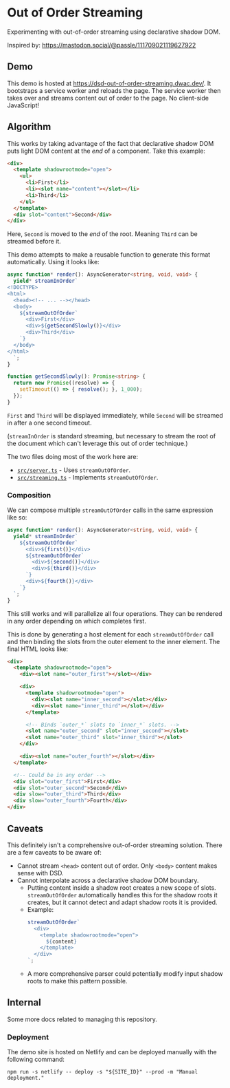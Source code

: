 # Out of Order Streaming

Experimenting with out-of-order streaming using declarative shadow DOM.

Inspired by: https://mastodon.social/@passle/111709021119627922

## Demo

This demo is hosted at https://dsd-out-of-order-streaming.dwac.dev/. It
bootstraps a service worker and reloads the page. The service worker then takes
over and streams content out of order to the page. No client-side JavaScript!

## Algorithm

This works by taking advantage of the fact that declarative shadow DOM puts
light DOM content at the _end_ of a component. Take this example:

```html
<div>
  <template shadowrootmode="open">
    <ul>
      <li>First</li>
      <li><slot name="content"></slot></li>
      <li>Third</li>
    </ul>
  </template>
  <div slot="content">Second</div>
</div>
```

Here, `Second` is moved to the _end_ of the root. Meaning `Third` can be
streamed before it.

This demo attempts to make a reusable function to generate this format
automatically. Using it looks like:

```typescript
async function* render(): AsyncGenerator<string, void, void> {
  yield* streamInOrder`
<!DOCTYPE>
<html>
  <head><!-- ... --></head>
  <body>
    ${streamOutOfOrder`
      <div>First</div>
      <div>${getSecondSlowly()}</div>
      <div>Third</div>
    `}
  </body>
</html>
  `;
}

function getSecondSlowly(): Promise<string> {
  return new Promise((resolve) => {
    setTimeout(() => { resolve(); }, 1_000);
  });
}
```

`First` and `Third` will be displayed immediately, while `Second` will be
streamed in after a one second timeout.

(`streamInOrder` is standard streaming, but necessary to stream the root of the
document which can't leverage this out of order technique.)

The two files doing most of the work here are:
*   [`src/server.ts`](/src/server.ts) - Uses `streamOutOfOrder`.
*   [`src/streaming.ts`](/src/streaming.ts) - Implements `streamOutOfOrder`.

### Composition

We can compose multiple `streamOutOfOrder` calls in the same expression like so:

```typescript
async function* render(): AsyncGenerator<string, void, void> {
  yield* streamInOrder`
    ${streamOutOfOrder`
      <div>${first()}</div>
      ${streamOutOfOrder`
        <div>${second()}</div>
        <div>${third()}</div>
      `}
      <div>${fourth()}</div>
    `}
  `;
}
```

This still works and will parallelize all four operations. They can be rendered
in any order depending on which completes first.

This is done by generating a host element for each `streamOutOfOrder` call and
then binding the slots from the outer element to the inner element. The final
HTML looks like:

```html
<div>
  <template shadowrootmode="open">
    <div><slot name="outer_first"></slot></div>

    <div>
      <template shadowrootmode="open">
        <div><slot name="inner_second"></slot></div>
        <div><slot name="inner_third"></slot></div>
      </template>

      <!-- Binds `outer_*` slots to `inner_*` slots. -->
      <slot name="outer_second" slot="inner_second"></slot>
      <slot name="outer_third" slot="inner_third"></slot>
    </div>

    <div><slot name="outer_fourth"></slot></div>
  </template>

  <!-- Could be in any order -->
  <div slot="outer_first">First</div>
  <div slot="outer_second">Second</div>
  <div slow="outer_third">Third</div>
  <div slow="outer_fourth">Fourth</div>
</div>
```

## Caveats

This definitely isn't a comprehensive out-of-order streaming solution. There are
a few caveats to be aware of:

*   Cannot stream `<head>` content out of order. Only `<body>` content makes
    sense with DSD.
*   Cannot interpolate across a declarative shadow DOM boundary.
    *   Putting content inside a shadow root creates a new scope of slots.
        `streamOutOfOrder` automatically handles this for the shadow roots it
        creates, but it cannot detect and adapt shadow roots it is provided.
    *   Example:
        ```typescript
        streamOutOfOrder`
          <div>
            <template shadowrootmode="open">
              ${content}
            </template>
          </div>
        `;
        ```
    *   A more comprehensive parser could potentially modify input shadow roots
        to make this pattern possible.

## Internal

Some more docs related to managing this repository.

### Deployment

The demo site is hosted on Netlify and can be deployed manually with the
following command:

```shell
npm run -s netlify -- deploy -s "${SITE_ID}" --prod -m "Manual deployment."
```
